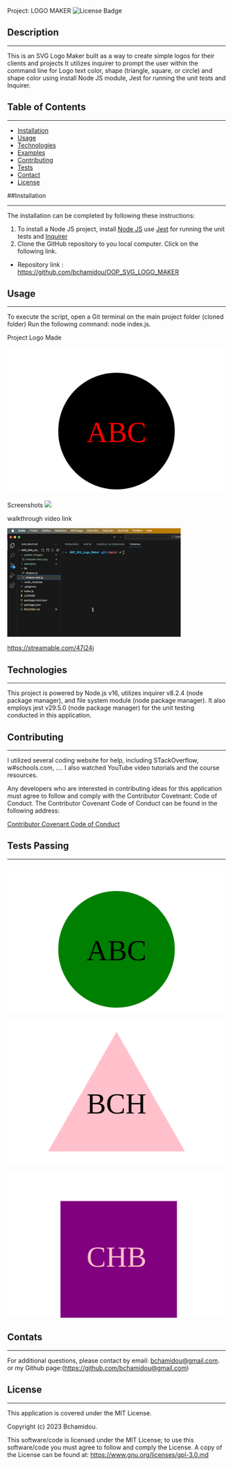 
Project: LOGO MAKER
![License Badge](https://img.shields.io/badge/License-MIT%20License-blue)

## Description
***

This is an SVG Logo Maker built as a way to create simple logos for their clients and projects It utilizes inquirer to prompt the user within the command line for Logo text color, shape (triangle, square, or circle) and shape color using install Node JS module,  Jest  for running the unit tests and Inquirer. 

## Table of Contents
*** 
- [Installation](#installation)
- [Usage](#usage)
- [Technologies](#Technologies)
- [Examples](#Examples)
- [Contributing](#contributing)
- [Tests](#Tests)
- [Contact](#contact)
- [License](#license)


##Installation
***

The installation can be completed by following these instructions:

1. To install a Node JS project, install [Node JS](https://nodejs.org/) use [Jest](https://www.npmjs.com/package/jest) for running the unit tests and [Inquirer](https://www.npmjs.com/package/inquirer/v/8.2.4)
2. Clone the GitHub repository to you local computer. Click on the following link.
* Repository link : https://github.com/bchamidou/OOP_SVG_LOGO_MAKER  

## Usage 
***
To execute the script, open a Git terminal on the main project folder (cloned folder) Run the following command: node index.js.

Project Logo Made

![](logo.svg)

Screenshots
![](assets/sharpes-test.png)

walkthrough video link

![](<assets/images/Logo Maker Walktrough video.gif>)

https://streamable.com/47j24j



## Technologies
***
This project is powered by Node.js v16, utilizes inquirer v8.2.4 (node package manager), and file system module (node package manager). It also employs jest v29.5.0 (node package manager) for the unit testing conducted in this application.

## Contributing
***

I  utilized several coding website for help, including STackOverflow, w#schools.com, …. I also watched YouTube video tutorials and the course resources.

Any developers who are interested in contributing ideas for this application must agree to follow and comply with the Contributor Covetnant: Code of Conduct.
The Contributor Covenant Code of Conduct can be found in the following address:

[Contributor Covenant Code of Conduct](https://www.contributor-covenant.org/version/2/0/code_of_conduct/code_of_conduct.md/)


## Tests Passing
***
![Alt text](examples/ABC_Logo-example.svg)

![Alt text](examples/BCH_Logo-example.svg)

![Alt text](examples/CHB_Logo-example.svg)

## Contats
***

For additional questions, please contact by email: bchamidou@gmail.com.
or my Github page:(https://github.com/bchamidou@gmail.com)

## License
***

This application is covered under the MIT License.

Copyright (c) 2023 Bchamidou.

This software/code is licensed under the MIT License; 
to use this software/code you must agree to follow and comply the License.
A copy of the License can be found at: https://www.gnu.org/licenses/gpl-3.0.md 


